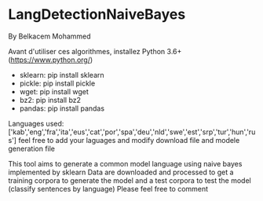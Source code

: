 # LangDetectionNaiveBayes

By Belkacem Mohammed

Avant d'utiliser ces algorithmes, installez
Python 3.6+ (https://www.python.org/)
* sklearn: pip install sklearn
* pickle:  pip install pickle
* wget:  pip install wget
* bz2: pip install bz2
* pandas: pip install pandas


Languages used: ['kab','eng','fra','ita','eus','cat','por','spa','deu','nld','swe','est','srp','tur','hun','rus']
feel free to add your laguages and modify download file and modele generation file

This tool aims to generate a common model language using naive bayes implemented by sklearn
Data are downloaded and processed to get a training corpora to generate the model and a test corpora to test the model (classify sentences by language)
Please feel free to comment
